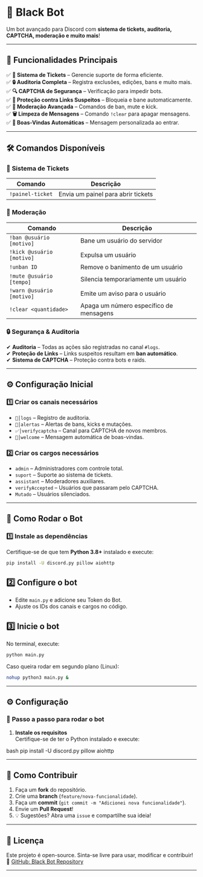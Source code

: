 # 🤖 **Black Bot**  

Um bot avançado para Discord com **sistema de tickets, auditoria, CAPTCHA, moderação e muito mais**!  

---

## 📌 **Funcionalidades Principais**  
✅ **🎫 Sistema de Tickets** – Gerencie suporte de forma eficiente.  
✅ **🔒 Auditoria Completa** – Registra exclusões, edições, bans e muito mais.  
✅ **🔍 CAPTCHA de Segurança** – Verificação para impedir bots.  
✅ **🚨 Proteção contra Links Suspeitos** – Bloqueia e bane automaticamente.  
✅ **🔨 Moderação Avançada** – Comandos de ban, mute e kick.  
✅ **🗑️ Limpeza de Mensagens** – Comando `!clear` para apagar mensagens.  
✅ **🎉 Boas-Vindas Automáticas** – Mensagem personalizada ao entrar.  

---

## 🛠 **Comandos Disponíveis**  
### 🎫 **Sistema de Tickets**  
| Comando | Descrição |  
|---------|-----------|  
| `!painel-ticket` | Envia um painel para abrir tickets |

### 🚨 **Moderação**  
| Comando | Descrição |  
|---------|-----------|  
| `!ban @usuário [motivo]` | Bane um usuário do servidor |  
| `!kick @usuário [motivo]` | Expulsa um usuário |  
| `!unban ID` | Remove o banimento de um usuário |  
| `!mute @usuário [tempo]` | Silencia temporariamente um usuário |  
| `!warn @usuário [motivo]` | Emite um aviso para o usuário |  
| `!clear <quantidade>` | Apaga um número específico de mensagens |

### 🔒 **Segurança & Auditoria**  
✔ **Auditoria** – Todas as ações são registradas no canal `#logs`.  
✔ **Proteção de Links** – Links suspeitos resultam em **ban automático**.  
✔ **Sistema de CAPTCHA** – Proteção contra bots e raids.  

---

## ⚙️ **Configuração Inicial**  
### 1️⃣ **Criar os canais necessários**  
- `📜│logs` – Registro de auditoria.  
- `🚨│alertas` – Alertas de bans, kicks e mutações.  
- `✅│verifycaptcha` – Canal para CAPTCHA de novos membros.  
- `🎉│welcome` – Mensagem automática de boas-vindas.  

### 2️⃣ **Criar os cargos necessários**  
- `admin` – Administradores com controle total.  
- `suport` – Suporte ao sistema de tickets.  
- `assistant` – Moderadores auxiliares.  
- `verifyAccepted` – Usuários que passaram pelo CAPTCHA.  
- `Mutado` – Usuários silenciados.  

---

## 🔧 **Como Rodar o Bot**  
### 1️⃣ **Instale as dependências**  
Certifique-se de que tem **Python 3.8+** instalado e execute:  
```bash
pip install -U discord.py pillow aiohttp
```
## 2️⃣ **Configure o bot**
- Edite ``main.py`` e adicione seu Token do Bot.
- Ajuste os IDs dos canais e cargos no código.

## 3️⃣ **Inicie o bot**
No terminal, execute:
```bash
python main.py
```
Caso queira rodar em segundo plano (Linux):
```bash
nohup python3 main.py &
```
---

## ⚙️ **Configuração**
### 🔧 **Passo a passo para rodar o bot**
1. **Instale os requisitos**  
   Certifique-se de ter o Python instalado e execute:  
   
bash
   pip install -U discord.py pillow aiohttp

---

## 🚀 **Como Contribuir**
1. Faça um **fork** do repositório.
2. Crie uma **branch** (`feature/nova-funcionalidade`).
3. Faça um **commit** (`git commit -m "Adicionei nova funcionalidade"`).
4. Envie um **Pull Request**!
5. 💡 Sugestões? Abra uma ``issue`` e compartilhe sua ideia!

---

## 📝 Licença
Este projeto é open-source. Sinta-se livre para usar, modificar e contribuir!
🔗 [GitHub: Black Bot Repository](https://github.com/EduardGatti/BlackBot-API)

---



